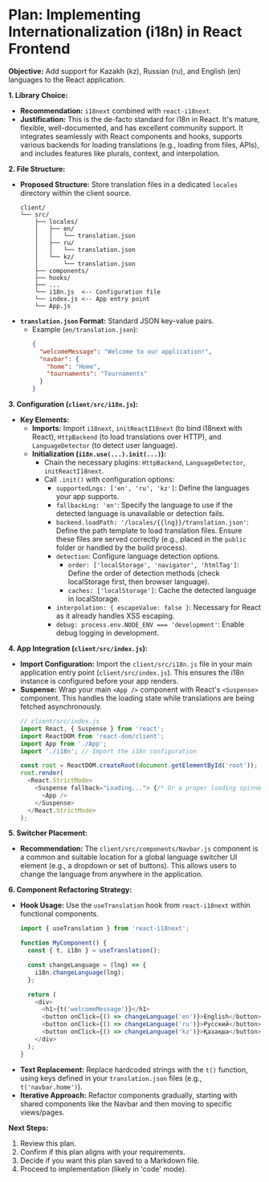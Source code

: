 # Plan: Implementing Internationalization (i18n) in React Frontend

**Objective:** Add support for Kazakh (kz), Russian (ru), and English (en) languages to the React application.

**1. Library Choice:**

*   **Recommendation:** `i18next` combined with `react-i18next`.
*   **Justification:** This is the de-facto standard for i18n in React. It's mature, flexible, well-documented, and has excellent community support. It integrates seamlessly with React components and hooks, supports various backends for loading translations (e.g., loading from files, APIs), and includes features like plurals, context, and interpolation.

**2. File Structure:**

*   **Proposed Structure:** Store translation files in a dedicated `locales` directory within the client source.
    ```
    client/
    └── src/
        ├── locales/
        │   ├── en/
        │   │   └── translation.json
        │   ├── ru/
        │   │   └── translation.json
        │   └── kz/
        │       └── translation.json
        ├── components/
        ├── hooks/
        ├── ...
        └── i18n.js  <-- Configuration file
        └── index.js <-- App entry point
        └── App.js
    ```
*   **`translation.json` Format:** Standard JSON key-value pairs.
    *   Example (`en/translation.json`):
        ```json
        {
          "welcomeMessage": "Welcome to our application!",
          "navbar": {
            "home": "Home",
            "tournaments": "Tournaments"
          }
        }
        ```

**3. Configuration (`client/src/i18n.js`):**

*   **Key Elements:**
    *   **Imports:** Import `i18next`, `initReactI18next` (to bind i18next with React), `HttpBackend` (to load translations over HTTP), and `LanguageDetector` (to detect user language).
    *   **Initialization (`i18n.use(...).init(...)`):**
        *   Chain the necessary plugins: `HttpBackend`, `LanguageDetector`, `initReactI18next`.
        *   Call `.init()` with configuration options:
            *   `supportedLngs: ['en', 'ru', 'kz']`: Define the languages your app supports.
            *   `fallbackLng: 'en'`: Specify the language to use if the detected language is unavailable or detection fails.
            *   `backend.loadPath: '/locales/{{lng}}/translation.json'`: Define the path template to load translation files. Ensure these files are served correctly (e.g., placed in the `public` folder or handled by the build process).
            *   `detection`: Configure language detection options.
                *   `order: ['localStorage', 'navigator', 'htmlTag']`: Define the order of detection methods (check localStorage first, then browser language).
                *   `caches: ['localStorage']`: Cache the detected language in localStorage.
            *   `interpolation: { escapeValue: false }`: Necessary for React as it already handles XSS escaping.
            *   `debug: process.env.NODE_ENV === 'development'`: Enable debug logging in development.

**4. App Integration (`client/src/index.js`):**

*   **Import Configuration:** Import the `client/src/i18n.js` file in your main application entry point (`client/src/index.js`). This ensures the i18n instance is configured before your app renders.
*   **Suspense:** Wrap your main `<App />` component with React's `<Suspense>` component. This handles the loading state while translations are being fetched asynchronously.
    ```javascript
    // client/src/index.js
    import React, { Suspense } from 'react';
    import ReactDOM from 'react-dom/client';
    import App from './App';
    import './i18n'; // Import the i18n configuration

    const root = ReactDOM.createRoot(document.getElementById('root'));
    root.render(
      <React.StrictMode>
        <Suspense fallback="Loading..."> {/* Or a proper loading spinner */}
          <App />
        </Suspense>
      </React.StrictMode>
    );
    ```

**5. Switcher Placement:**

*   **Recommendation:** The `client/src/components/Navbar.js` component is a common and suitable location for a global language switcher UI element (e.g., a dropdown or set of buttons). This allows users to change the language from anywhere in the application.

**6. Component Refactoring Strategy:**

*   **Hook Usage:** Use the `useTranslation` hook from `react-i18next` within functional components.
    ```javascript
    import { useTranslation } from 'react-i18next';

    function MyComponent() {
      const { t, i18n } = useTranslation();

      const changeLanguage = (lng) => {
        i18n.changeLanguage(lng);
      };

      return (
        <div>
          <h1>{t('welcomeMessage')}</h1>
          <button onClick={() => changeLanguage('en')}>English</button>
          <button onClick={() => changeLanguage('ru')}>Русский</button>
          <button onClick={() => changeLanguage('kz')}>Қазақша</button>
        </div>
      );
    }
    ```
*   **Text Replacement:** Replace hardcoded strings with the `t()` function, using keys defined in your `translation.json` files (e.g., `t('navbar.home')`).
*   **Iterative Approach:** Refactor components gradually, starting with shared components like the Navbar and then moving to specific views/pages.

**Next Steps:**

1.  Review this plan.
2.  Confirm if this plan aligns with your requirements.
3.  Decide if you want this plan saved to a Markdown file.
4.  Proceed to implementation (likely in 'code' mode).